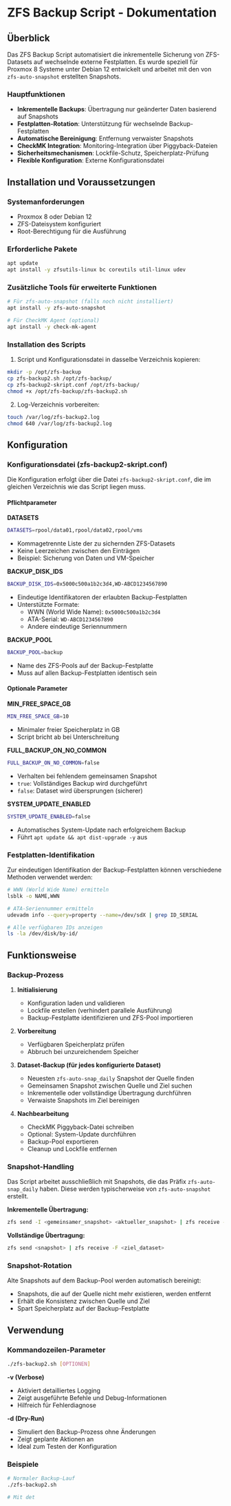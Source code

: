 # ZFS Backup Script - Dokumentation

## Überblick

Das ZFS Backup Script automatisiert die inkrementelle Sicherung von ZFS-Datasets auf wechselnde externe Festplatten. Es wurde speziell für Proxmox 8 Systeme unter Debian 12 entwickelt und arbeitet mit den von `zfs-auto-snapshot` erstellten Snapshots.

### Hauptfunktionen

- **Inkrementelle Backups**: Übertragung nur geänderter Daten basierend auf Snapshots
- **Festplatten-Rotation**: Unterstützung für wechselnde Backup-Festplatten
- **Automatische Bereinigung**: Entfernung verwaister Snapshots
- **CheckMK Integration**: Monitoring-Integration über Piggyback-Dateien
- **Sicherheitsmechanismen**: Lockfile-Schutz, Speicherplatz-Prüfung
- **Flexible Konfiguration**: Externe Konfigurationsdatei

## Installation und Voraussetzungen

### Systemanforderungen

- Proxmox 8 oder Debian 12
- ZFS-Dateisystem konfiguriert
- Root-Berechtigung für die Ausführung

### Erforderliche Pakete

```bash
apt update
apt install -y zfsutils-linux bc coreutils util-linux udev
```

### Zusätzliche Tools für erweiterte Funktionen

```bash
# Für zfs-auto-snapshot (falls noch nicht installiert)
apt install -y zfs-auto-snapshot

# Für CheckMK Agent (optional)
apt install -y check-mk-agent
```

### Installation des Scripts

1. Script und Konfigurationsdatei in dasselbe Verzeichnis kopieren:
```bash
mkdir -p /opt/zfs-backup
cp zfs-backup2.sh /opt/zfs-backup/
cp zfs-backup2-skript.conf /opt/zfs-backup/
chmod +x /opt/zfs-backup/zfs-backup2.sh
```

2. Log-Verzeichnis vorbereiten:
```bash
touch /var/log/zfs-backup2.log
chmod 640 /var/log/zfs-backup2.log
```

## Konfiguration

### Konfigurationsdatei (zfs-backup2-skript.conf)

Die Konfiguration erfolgt über die Datei `zfs-backup2-skript.conf`, die im gleichen Verzeichnis wie das Script liegen muss.

#### Pflichtparameter

**DATASETS**
```bash
DATASETS=rpool/data01,rpool/data02,rpool/vms
```
- Kommagetrennte Liste der zu sichernden ZFS-Datasets
- Keine Leerzeichen zwischen den Einträgen
- Beispiel: Sicherung von Daten und VM-Speicher

**BACKUP_DISK_IDS**
```bash
BACKUP_DISK_IDS=0x5000c500a1b2c3d4,WD-ABCD1234567890
```
- Eindeutige Identifikatoren der erlaubten Backup-Festplatten
- Unterstützte Formate:
  - WWN (World Wide Name): `0x5000c500a1b2c3d4`
  - ATA-Serial: `WD-ABCD1234567890`
  - Andere eindeutige Seriennummern

**BACKUP_POOL**
```bash
BACKUP_POOL=backup
```
- Name des ZFS-Pools auf der Backup-Festplatte
- Muss auf allen Backup-Festplatten identisch sein

#### Optionale Parameter

**MIN_FREE_SPACE_GB**
```bash
MIN_FREE_SPACE_GB=10
```
- Minimaler freier Speicherplatz in GB
- Script bricht ab bei Unterschreitung

**FULL_BACKUP_ON_NO_COMMON**
```bash
FULL_BACKUP_ON_NO_COMMON=false
```
- Verhalten bei fehlendem gemeinsamen Snapshot
- `true`: Vollständiges Backup wird durchgeführt
- `false`: Dataset wird übersprungen (sicherer)

**SYSTEM_UPDATE_ENABLED**
```bash
SYSTEM_UPDATE_ENABLED=false
```
- Automatisches System-Update nach erfolgreichem Backup
- Führt `apt update && apt dist-upgrade -y` aus

### Festplatten-Identifikation

Zur eindeutigen Identifikation der Backup-Festplatten können verschiedene Methoden verwendet werden:

```bash
# WWN (World Wide Name) ermitteln
lsblk -o NAME,WWN

# ATA-Seriennummer ermitteln
udevadm info --query=property --name=/dev/sdX | grep ID_SERIAL

# Alle verfügbaren IDs anzeigen
ls -la /dev/disk/by-id/
```

## Funktionsweise

### Backup-Prozess

1. **Initialisierung**
   - Konfiguration laden und validieren
   - Lockfile erstellen (verhindert parallele Ausführung)
   - Backup-Festplatte identifizieren und ZFS-Pool importieren

2. **Vorbereitung**
   - Verfügbaren Speicherplatz prüfen
   - Abbruch bei unzureichendem Speicher

3. **Dataset-Backup (für jedes konfigurierte Dataset)**
   - Neuesten `zfs-auto-snap_daily` Snapshot der Quelle finden
   - Gemeinsamen Snapshot zwischen Quelle und Ziel suchen
   - Inkrementelle oder vollständige Übertragung durchführen
   - Verwaiste Snapshots im Ziel bereinigen

4. **Nachbearbeitung**
   - CheckMK Piggyback-Datei schreiben
   - Optional: System-Update durchführen
   - Backup-Pool exportieren
   - Cleanup und Lockfile entfernen

### Snapshot-Handling

Das Script arbeitet ausschließlich mit Snapshots, die das Präfix `zfs-auto-snap_daily` haben. Diese werden typischerweise von `zfs-auto-snapshot` erstellt.

**Inkrementelle Übertragung:**
```bash
zfs send -I <gemeinsamer_snapshot> <aktueller_snapshot> | zfs receive -F <ziel_dataset>
```

**Vollständige Übertragung:**
```bash
zfs send <snapshot> | zfs receive -F <ziel_dataset>
```

### Snapshot-Rotation

Alte Snapshots auf dem Backup-Pool werden automatisch bereinigt:
- Snapshots, die auf der Quelle nicht mehr existieren, werden entfernt
- Erhält die Konsistenz zwischen Quelle und Ziel
- Spart Speicherplatz auf der Backup-Festplatte

## Verwendung

### Kommandozeilen-Parameter

```bash
./zfs-backup2.sh [OPTIONEN]
```

**-v (Verbose)**
- Aktiviert detailliertes Logging
- Zeigt ausgeführte Befehle und Debug-Informationen
- Hilfreich für Fehlerdiagnose

**-d (Dry-Run)**
- Simuliert den Backup-Prozess ohne Änderungen
- Zeigt geplante Aktionen an
- Ideal zum Testen der Konfiguration

### Beispiele

```bash
# Normaler Backup-Lauf
./zfs-backup2.sh

# Mit det
